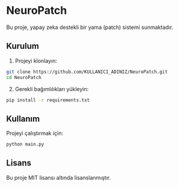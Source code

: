 # NeuroPatch

Bu proje, yapay zeka destekli bir yama (patch) sistemi sunmaktadır.

## Kurulum

1. Projeyi klonlayın:
```bash
git clone https://github.com/KULLANICI_ADINIZ/NeuroPatch.git
cd NeuroPatch
```

2. Gerekli bağımlılıkları yükleyin:
```bash
pip install -r requirements.txt
```

## Kullanım

Projeyi çalıştırmak için:

```bash
python main.py
```

## Lisans

Bu proje MIT lisansı altında lisanslanmıştır. 